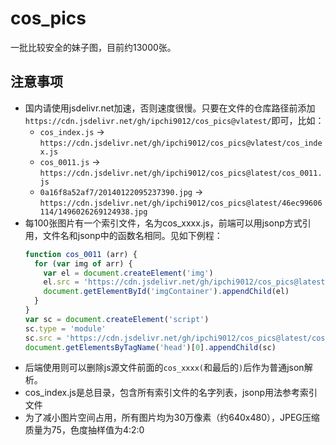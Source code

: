 # cos_pics
一批比较安全的妹子图，目前约13000张。

## 注意事项
* 国内请使用jsdelivr.net加速，否则速度很慢。只要在文件的仓库路径前添加`https://cdn.jsdelivr.net/gh/ipchi9012/cos_pics@vlatest/`即可，比如：
  * `cos_index.js` -> `https://cdn.jsdelivr.net/gh/ipchi9012/cos_pics@vlatest/cos_index.js`
  * `cos_0011.js` -> `https://cdn.jsdelivr.net/gh/ipchi9012/cos_pics@latest/cos_0011.js`
  * `0a16f8a52af7/20140122095237390.jpg` -> `https://cdn.jsdelivr.net/gh/ipchi9012/cos_pics@latest/46ec99606114/1496026269124938.jpg`
* 每100张图片有一个索引文件，名为cos_xxxx.js，前端可以用jsonp方式引用，文件名和jsonp中的函数名相同。见如下例程：
  ```js
  function cos_0011 (arr) {
    for (var img of arr) {
      var el = document.createElement('img')
      el.src = 'https://cdn.jsdelivr.net/gh/ipchi9012/cos_pics@latest/' + img.path
      document.getElementById('imgContainer').appendChild(el)
    }
  }
  var sc = document.createElement('script')
  sc.type = 'module'
  sc.src = 'https://cdn.jsdelivr.net/gh/ipchi9012/cos_pics@latest/cos_0011.js'
  document.getElementsByTagName('head')[0].appendChild(sc)
  ```
* 后端使用则可以删除js源文件前面的`cos_xxxx(`和最后的`)`后作为普通json解析。
* cos_index.js是总目录，包含所有索引文件的名字列表，jsonp用法参考索引文件
* 为了减小图片空间占用，所有图片均为30万像素（约640x480），JPEG压缩质量为75，色度抽样值为4:2:0
